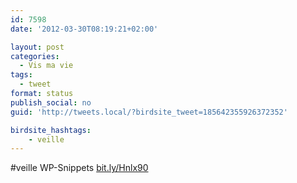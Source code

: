 ```yaml
---
id: 7598
date: '2012-03-30T08:19:21+02:00'

layout: post
categories:
  - Vis ma vie
tags:
  - tweet
format: status
publish_social: no
guid: 'http://tweets.local/?birdsite_tweet=185642355926372352'

birdsite_hashtags:
    - veille
---
```


\#veille WP-Snippets [bit.ly/Hnlx90](http://bit.ly/Hnlx90)